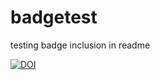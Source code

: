 # badgetest
testing badge inclusion in readme

[![DOI](https://img.shields.io/badge/doi-10.26180/5c6e1160b8d8a-blue.svg?style=flat&?logo=data%3Aimage%2Fpng%3Bbase64%2CiVBORw0KGgoAAAANSUhEUgAAAIAAAAAoCAYAAAA2cfJIAAAYnElEQVR4Ae2aB3hUVf73T0IREJAF9HVlBYEUiIVOAtJ7kimTKekzk5JMymRKSCgoBaSgSLGkUGBBQZAuApIQCkgKYUISSAJrWdxl35VlXwsqvqLI3vdz4eb9R%2F5h%2BePuusvz5DzP5zkz995zy%2Fl9z%2B%2F8ThH3mizFBcJ8okAknSoQe6UC8dsSf5H7uwCRf9a3a16NrxOMubV%2BD4Ao6WeoxwvEfZ6akq2iQNhOF7RM9hSoYE6ypzBwzrnJIq%2FGpyWGXwp%2Fg09hwhu7%2B4jSwLA2JYEGC8yCgLLBRnEfp6aE0YXNU9CH%2FM8gQVGS53DHdTXtW2H0zSDBt3m1vtHblw9BAIZxGP4KSLDlRJCuBYj7IDUljdkp1NZMobG4HtRYnE9oYxytE4%2B%2FK5IrCgZg%2BMsg4QGOzKpy9M6v7TEMw%2Btgc%2F4Zv5f228eNLB1o6I%2FRNfA1SLCrZIC2pSTfO9bZWWN2PE7eTBPjFP%2BBqSmpY%2BwYKqM9QsiDC7BUFZ7SJu3csVYYPwFWplVsn4jR8%2BALWLHi864PHZ%2BkfbJksKECg18sCTRGktv5n1s01BQ4U5Mg1GbnM9zrCNQhgIjRBreX6j9TBE0eAPrBRZAw1icRLy8blHy68GWMvyr5VNET6%2BoelF3%2FbpBw%2B5tzLvZoXTbQ2A%2Bj%2Fxl%2BKB1ssEidxwq1xanB8Lu4TyTeJIP8OkiwSWV2tOGcaEr%2FYQmjyXTGSNvhS3V0xqr4wp1GjH8FriV7DsRtONeuc36Nb3BunY%2Fz7ZWBIbT0hRg%2Blb7feHSIKX2WNqnfRKvrEeUeEhxDAOPIqzSxjr%2FQDaSootO91bEZoin9m9Pq%2BDBxsr9enAjUt8eI%2FUqCjJ2WTYgVGMsHQ4WFGpI60fq7YvzN9P17Z1TOVuXX%2BByi9Rcsu%2FqbzqWDjJMo9w3GL%2Fmwr6YthldR9mOYB2kYvEwTnZGpDolrYXruhT7hi5eoTLPmt82SLnkRWPrYPIW9bJ7DzUA0pX9DKgkyiOIggzxsexX%2BBBtzxlu74Z5zMWAlBjTazhzqhPH1iacOB%2BTV%2BvfA%2BKVQvHve8FGlA40qjD9zx6ioVENMxgjK2Sj3qTrGsSgsObud%2Ba31ExOOvjM8ufpwh%2BSKwhyoAiNB5WhEVQXnQJfqOSASPYWiKf3CCYPLPA6%2FBwljXsqbYNZhyDrZfeO6lyWVvzcNI30Ps3Nqn%2B6dV%2BcTtfZ4QB%2FEs5oyH1cNDPMJtrhSuf4zTbTDaJw%2Bb4x191t6W%2BXB3hi7jHKf0HWoyOtAgmUwFySFV5PKi5oln7o3AWisbqFLyKTLcrUgoPQG8TNSkwCKBxtak78Ol2DDtlFRnRFAEgZdCf1tpwuNeIASe8Xb6Xk1fpto%2FSUbt%2FTvXTrAaDk6xPh8UniaWWV2xmvj3QtN8xcNtFUXRXP9nzBsRpLn4CrYneQp8kvyFMYnew6uJO%2Bf4Dn6LMdlD%2FAh6OIq3xMZZQfvHJvEuoQq1vkg7zMa4sCktThaq81uX34vASv%2FW2jNjl8qUB4JFgDXCI0500vcj6msW6woGaMRGPMhjD8CQioGhT0cbHZ05ONSNTEZY5kH6IpBE1I927rn1%2FSIxANkHp%2BgnVk62LhhkTrhCYLG3eooe1py5cGRtPh9GDna5tm%2FAJ58uXrCyCVnQsJyzwY8zMxhUm5NQAgBZPOcmqeemleVqLNXbA6I95xsnlxx6C5zE45fkefA53ADKjH4%2FyJ3ggS%2Fw1s9Br%2BUAOoD3L%2FxzK0aq8tb3E%2BJ4ZvIq%2FNtjjHkPt03p7ZnC4y%2FEK6cHKzPs0amm%2FAC1xBAYXzB9nQMe8VesSl9ZU33RfnVfqayAUZd0dBwV3hMxly11aWLL9qZSb%2FuTq94e8rcqtRB%2BTU9FxAsmmEXVPIMK1yBUv6PJT%2BbV9PzAvd7dlWtX1ve48m8s76d15x8QnBONEzEIXKFm%2BF7qCA4TSQfScW3JB8Ch2CxBo8Av5QAdoGkdJM7NHHO%2B0sA%2BTX%2BckWPgQ%2FgE4waQUS%2FSY4DygIN%2B5%2FTJvdHADkIIC2%2BcEcA7npq5unXgvLqery44Z2%2BjtJBhtf3DYsYqbK40rRx7gBbVVGEzbNvIh7CQUt%2Fnvu9yOxgzOrS3oaVlX4J%2BR4%2Ff%2F6%2FhvDsued7TuCZn8F3YIHX4AvYwtCyc25dz59WeIzLi4rOh2uQCEImNNop6Pc552gLLTVxqUITmfVLCWDnfS2AjReHyQKYAZIMhsk%2F%2BXR4AAKYAtqKgfpH%2BbgAJoJe1SZmTcADLEn1vJOVW9PLvaa4t6Z0gGlAcZDpVyDklFvtKxYf7SowoN%2BGd%2Fv0eX%2BUbnLxsDAjE0S%2FLetnMjFX4D4xMiz7qFb9q0LrpIDVJwJSeGY89OX5H4MEF2EA3Fbhmd70s2%2FxPl%2BrzY4QcvGPpCYBKB4gt8b3WSrbA7W0WkO6JJoxjfswAtjDbN6e7LDkeLzAh9r4TJetssiRWvFOGn13LNcOoaxoLBUHGsHUivLmA8%2BGq5kKfql8kF7N6GI3ItjN8VTufwZvkykJSWx9PbATrn857%2FBHWAsdcs%2FeLoDJDQUwCcT%2FNOnjnSIsxtHMEGdvHhGXJMLjbKKxJHuTkEinF98rC38cpGstrsnkyTAGuuhinM2gcQGYXQ%2Fx%2B1lIgVQYQfmHtGZXg%2B9wQEZzznWHUEiDyWDT3nyG69GQeLdXSPxkJfB1ygRwPkxhKLTVWpx9uT4RXPzX8PxHddEZgneHjDYcGwBx4IIY4HrHgz8JkHMQwOs1%2Fl75tX6P0f8%2BQ8XPI7jL2f7KkNEY6jRGqt4zIrLfJKs7UBPjSItcthwvULDc5nnPX1smURYj3SHFRqeJA6O1cmXGhsU6poXFOrUztEnW4iBjD3nGEL6Cl8AEG4%2BGaCLpMvzzzvu0e6Wml1h7rmfDlvYkTIUzcA02wAygojMeJO8JcyBSY3ZTuS6ht2QKp32xXLYrpEMerFGu66uOdTxNPg%2BDaDXmF4QKkUALjkVAMVyFHxWuw7dwGhxqK92N5acCgBJYC1%2FCdYWv4C1E0EM2pI73wnAdODYFzsN3cL3BM65CCUQQ87SA%2Bu%2Bfq1zzA5TBa%2FC%2FG5S9BkU0Cj%2Fin%2B7KyO2vcL1Bub8A7%2Bfy18faRd%2BUF4TQln11k7W1nQUtWvYEl0HCEGmVvzZ3p4UG01pnrx9r1jLE2x%2BWMcNGNxCCCDrKy8N%2FLxniMsRIU7b8wU9r4t0TePg6xDCfeCHJHGl3HQs0Dj3TX%2FsYxj8MErzD89ofG68VH4rEm8iJipZRU74avoYbysd%2FBAdQdCeltX4FbyOA1rIAgHKu%2Fhw7Dtfh%2F8Il%2BAZ%2Bh%2BHflI%2BR56ljZwtd8lS59Rg5dhmkv0Mx9LzdAzSobKkR1qtoldpYN2Uck%2BS5krs84zKYJkba6wWwACSFH%2BB6I2V4F8dg8r3wN5DuwCG8BqM2t2BnT2EHDOlmTL58WuXcYESwHQGcgODln3X1OaJRqTDM5feDjFMsUfbecotRRzvUYSnTxSR1nLhbcn5dJdIunGiJaOZbtr4Rqc%2BY3ot7HFXzEuOtLl%2B8Qq9jQ4wzecZZmApmyIXxJUOM3uT1AmhPOX%2FYB7QSRzK5H3TXTMr2Ih8LV2AzAmhFLqA9bAUJdsM4ZTVyrGK4a8A5Rw7di3z9Q3C4flgHVTAb3LAYSuEUDA%2BJyPrvXQAownwHCuALkBT%2BCsP5DgJWezt%2Bz4crUAIvwULYdluZQuh4uwAUrsAh2Aefwh41daG87w2QlHttgKnwJlxp8G0vqmLTm4kkT0EMAvhGWd9ft6A69pG1tQ93lLsC%2BMuaYwHuU70iA2mZyfTfr6QaUxMmWdz91LSuUItL3C0lVrwvkiqOtGACyMCMYKq8jBw%2Bd9E4lSltuPLBFyKjMoZf6KPpKK9BwAWQwEMc0pn8rjEA%2F6ExAbgClUqopOJ71geNuGOhowUoxrwlAFoD18gC%2ByNIcBXCQZjkIWWLWYLr5LjAl%2FJe5I0J4FNQMy%2FRXGfJeIDfjnqRKaSozHaBoWTagpZveNwdqhNjbMlCF%2BuWy7zYUEy01N6NCOA7mK7Foz)](http://dx.doi.org/10.26180/5c6e1160b8d8a)
